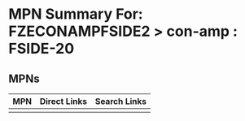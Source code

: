 



# MPN Summary For: FZECONAMPFSIDE2 > con-amp : FSIDE-20

## MPNs
  

|MPN|Direct Links|Search Links|
| :--- | :--- | :--- |
||||
